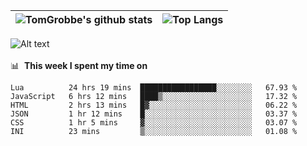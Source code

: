 |![TomGrobbe's github stats](https://github-readme-stats.vercel.app/api?username=egerdnc&count_private=true&show_icons=true&theme=dracula&disable_animations=true&include_all_commits=true)|![Top Langs](https://github-readme-stats.vercel.app/api/top-langs/?username=egerdnc&theme=dracula&langs_count=10&layout=compact)|
|:-:|:-:|

![Alt text](https://spotify-recently-played-readme.vercel.app/api?user=i4a9i8pn8x8vvskq8v52yhckr)
<br>
<br>
📊 &nbsp;**This week I spent my time on**
<!--START_SECTION:waka-->

```text
Lua          24 hrs 19 mins  █████████████████░░░░░░░░   67.93 %
JavaScript   6 hrs 12 mins   ████▒░░░░░░░░░░░░░░░░░░░░   17.32 %
HTML         2 hrs 13 mins   █▓░░░░░░░░░░░░░░░░░░░░░░░   06.22 %
JSON         1 hr 12 mins    █░░░░░░░░░░░░░░░░░░░░░░░░   03.37 %
CSS          1 hr 5 mins     ▓░░░░░░░░░░░░░░░░░░░░░░░░   03.07 %
INI          23 mins         ▒░░░░░░░░░░░░░░░░░░░░░░░░   01.08 %
```

<!--END_SECTION:waka-->
